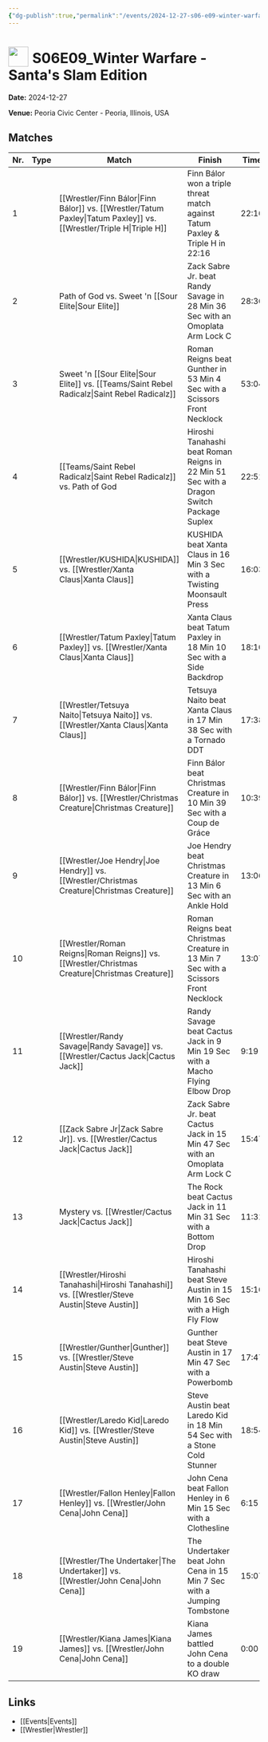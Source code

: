 ```yaml
---
{"dg-publish":true,"permalink":"/events/2024-12-27-s06-e09-winter-warfare-santa-s-slam-edition/","title":"S06E09_Winter Warfare - Santa's Slam Edition","noteIcon":"","created":"2025-08-11T09:30:58.731+02:00"}
---
```



# <img src="z_Images/ChokeSlam.png" width="40" style="vertical-align:bottom; margin-right:8px;">**S06E09_Winter Warfare - Santa's Slam Edition**

**Date:** 2024-12-27

**Venue:** Peoria Civic Center - Peoria, Illinois, USA

## Matches

| Nr. | Type | Match | Finish | Time | Rating | Score |
|-----|------|-------|--------|------|--------|-------|
| 1 |  | [[Wrestler/Finn Bálor\|Finn Bálor]] vs. [[Wrestler/Tatum Paxley\|Tatum Paxley]] vs. [[Wrestler/Triple H\|Triple H]] | Finn Bálor won a triple threat match against Tatum Paxley & Triple H in  22:16 | 22:16 | ★★★★3/4 | 97 |
| 2 |  | Path of God vs. Sweet 'n [[Sour Elite\|Sour Elite]] | Zack Sabre Jr. beat Randy Savage in 28 Min 36 Sec with an Omoplata Arm Lock C | 28:36 | ★★★★1/2 | 93 |
| 3 |  | Sweet 'n [[Sour Elite\|Sour Elite]] vs. [[Teams/Saint Rebel Radicalz\|Saint Rebel Radicalz]] | Roman Reigns beat Gunther in 53 Min 4 Sec with a Scissors Front Necklock | 53:04 | ★★★★3/4 | 99 |
| 4 |  | [[Teams/Saint Rebel Radicalz\|Saint Rebel Radicalz]] vs. Path of God | Hiroshi Tanahashi beat Roman Reigns in 22 Min 51 Sec with a Dragon Switch Package Suplex | 22:51 | ★★★3/4 | 83 |
| 5 |  | [[Wrestler/KUSHIDA\|KUSHIDA]] vs. [[Wrestler/Xanta Claus\|Xanta Claus]] | KUSHIDA beat Xanta Claus in 16 Min 3 Sec with a Twisting Moonsault Press | 16:03 | ★★★1/2 | 76 |
| 6 |  | [[Wrestler/Tatum Paxley\|Tatum Paxley]] vs. [[Wrestler/Xanta Claus\|Xanta Claus]] | Xanta Claus beat Tatum Paxley in 18 Min 10 Sec with a Side Backdrop | 18:10 | ★★★3/4 | 81 |
| 7 |  | [[Wrestler/Tetsuya Naito\|Tetsuya Naito]] vs. [[Wrestler/Xanta Claus\|Xanta Claus]] | Tetsuya Naito beat Xanta Claus in 17 Min 38 Sec with a Tornado DDT | 17:38 | ★★★1/2 | 77 |
| 8 |  | [[Wrestler/Finn Bálor\|Finn Bálor]] vs. [[Wrestler/Christmas Creature\|Christmas Creature]] | Finn Bálor beat Christmas Creature in 10 Min 39 Sec with a Coup de Gráce | 10:39 | ★★★1/4 | 72 |
| 9 |  | [[Wrestler/Joe Hendry\|Joe Hendry]] vs. [[Wrestler/Christmas Creature\|Christmas Creature]] | Joe Hendry beat Christmas Creature in 13 Min 6 Sec with an Ankle Hold | 13:06 | ★★★1/2 | 79 |
| 10 |  | [[Wrestler/Roman Reigns\|Roman Reigns]] vs. [[Wrestler/Christmas Creature\|Christmas Creature]] | Roman Reigns beat Christmas Creature in 13 Min 7 Sec with a Scissors Front Necklock | 13:07 | ★★★★1/2 | 92 |
| 11 |  | [[Wrestler/Randy Savage\|Randy Savage]] vs. [[Wrestler/Cactus Jack\|Cactus Jack]] | Randy Savage beat Cactus Jack in 9 Min 19 Sec with a Macho Flying Elbow Drop | 9:19 | ★★★1/4 | 74 |
| 12 |  | [[Zack Sabre Jr\|Zack Sabre Jr]]. vs. [[Wrestler/Cactus Jack\|Cactus Jack]] | Zack Sabre Jr. beat Cactus Jack in 15 Min 47 Sec with an Omoplata Arm Lock C | 15:47 | ★★★1/2 | 77 |
| 13 |  | Mystery vs. [[Wrestler/Cactus Jack\|Cactus Jack]] | The Rock beat Cactus Jack in 11 Min 31 Sec with a Bottom Drop | 11:31 | ★★ | 60 |
| 14 |  | [[Wrestler/Hiroshi Tanahashi\|Hiroshi Tanahashi]] vs. [[Wrestler/Steve Austin\|Steve Austin]] | Hiroshi Tanahashi beat Steve Austin in 15 Min 16 Sec with a High Fly Flow | 15:16 | ★★★3/4 | 82 |
| 15 |  | [[Wrestler/Gunther\|Gunther]] vs. [[Wrestler/Steve Austin\|Steve Austin]] | Gunther beat Steve Austin in 17 Min 47 Sec with a Powerbomb | 17:47 | ★★★3/4 | 81 |
| 16 |  | [[Wrestler/Laredo Kid\|Laredo Kid]] vs. [[Wrestler/Steve Austin\|Steve Austin]] | Steve Austin beat Laredo Kid in 18 Min 54 Sec with a Stone Cold Stunner | 18:54 | ★★★★ | 87 |
| 17 |  | [[Wrestler/Fallon Henley\|Fallon Henley]] vs. [[Wrestler/John Cena\|John Cena]] | John Cena beat Fallon Henley in 6 Min 15 Sec with a Clothesline | 6:15 | ★ | 53 |
| 18 |  | [[Wrestler/The Undertaker\|The Undertaker]] vs. [[Wrestler/John Cena\|John Cena]] | The Undertaker beat John Cena in 15 Min 7 Sec with a Jumping Tombstone | 15:07 | ★★★1/2 | 78 |
| 19 |  | [[Wrestler/Kiana James\|Kiana James]] vs. [[Wrestler/John Cena\|John Cena]] | Kiana James battled John Cena to a  double KO draw | 0:00 | ★★★★3/4 | 99 |

## Links
- [[Events\|Events]]
- [[Wrestler\|Wrestler]]
